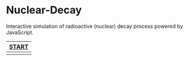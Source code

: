 # Nuclear-Decay
Interactive simulation of radioactive (nuclear) decay process powered by JavaScript.

| [START](https://retired-2b-dev-team.github.io/Nuclear-Decay/simulation.html) |
| :----: |
|        |
